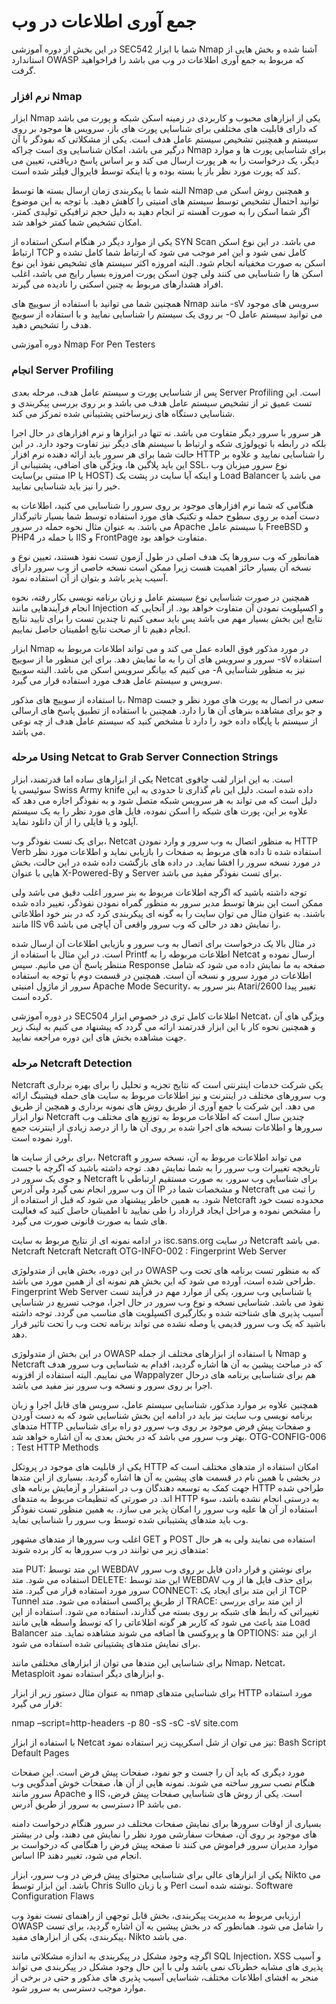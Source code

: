 # جمع آوری اطلاعات در وب

در این بخش از دوره آموزشی SEC542 شما با ابزار Nmap آشنا شده و بخش هایی از استاندارد OWASP که مربوط به جمع آوری اطلاعات در وب می باشد را فراخواهید گرفت.

### نرم افزار Nmap

ابزار Nmap یکی از ابزارهای محبوب و کاربردی در زمینه اسکن شبکه و پورت می باشد که دارای قابلیت های مختلفی برای شناسایی پورت های باز، سرویس ها موجود بر روی سیستم و همچنین تشخیص سیستم عامل هدف است. یکی از مشکلاتی که نفوذگر با آن درگیر می باشد، امکان شناسایی وی است چراکه Nmap برای شناسایی پورت ها و موارد دیگر، یک درخواست را به هر پورت ارسال می کند و بر اساس پاسخ دریافتی، تعیین می کند که پورت مورد نظر باز یا بسته بوده و یا اینکه توسط فایروال فیلتر شده است.

البته شما با پیکربندی زمان ارسال بسته ها توسط Nmap و همچنین روش اسکن می توانید احتمال تشخیص توسط سیستم های امنیتی را کاهش دهید. با توجه به این موضوع اگر شما اسکن را به صورت آهسته تر انجام دهید به دلیل حجم ترافیکی تولیدی کمتر، امکان تشخیص شما کمتر خواهد شد.

یکی از موارد دیگر در هنگام اسکن استفاده از SYN Scan می باشد. در این نوع اسکن ارتباط TCP کامل نمی شود و این امر موجب می شود که ارتباط شما کامل نشده و اسکن به صورت مخفیانه انجام شود. البته امروزه اکثر سیستم های تشخیص نفوذ این نوع اسکن ها را شناسایی می کنند ولی چون اسکن پورت امروزه بسیار رایج می باشد، اغلب افراد هشدارهای مربوط به چنین اسکنی را نادیده می گیرند.

همچنین شما می توانید با استفاده از سوییچ های Nmap مانند -sV سرویس های موجود بر روی یک سیستم را شناسایی نمایید و با استفاده از سوییچ -O می توانید سیستم عامل هدف را تشخیص دهید.

دوره آموزشی Nmap For Pen Testers

### انجام Server Profiling

پس از شناسایی پورت و سیستم عامل هدف، مرحله بعدی Server Profiling است. این تست عمیق تر از تشخیص سیستم عامل هدف می باشد و بر روی بررسی پیکربندی و شناسایی دستگاه های زیرساختی پشتیبانی شده تمرکز می کند.

هر سرور با سرور دیگر متفاوت می باشد. نه تنها در ابزارها و نرم افزارهای در حال اجرا بلکه در رابطه با توپولوژی شکه و ارتباط با سیستم های دیگر نیز تفاوت وجود دارد. در این حالت شما برای هر سرور باید ارائه دهنده نرم افزار HTTP را شناسایی نمایید و علاوه بر این باید پلاگین ها، ویژگی های اضافی، پشتیبانی از SSL، نوع سرور میزبان وب سایت(مبتنی بر IP یا HOST) و اینکه آیا سایت در پشت یک Load Balancer می باشد یا خیر را نیز باید شناسایی نمایید.

هنگامی که شما نرم افزارهای موجود بر روی سرور را شناسایی می کنید، اطلاعات به دست آمده بر روی سطوح حمله و تکنیک های مورد استفاده توسط شما بسیار تاثیرگذار می باشد. به عنوان مثال نحوه حمله در سرور Apache با سیستم عامل FreeBSD و PHP4 با حمله در IIS و FrontPage متفاوت خواهد بود.

همانطور که وب سرورها یک هدف اصلی در طول آزمون تست نفوذ هستند، تعیین نوع و نسخه آن بسیار حائز اهمیت هست زیرا ممکن است نسخه خاصی از وب سرور دارای آسیب پذیر باشد و بتوان از آن استفاده نمود.

همچنین در صورت شناسایی نوع سیستم عامل و زبان برنامه نویسی بکار رفته، نحوه انجام فرآیندهایی مانند Injection و اکسپلویت نمودن آن متفاوت خواهد بود. از آنجایی که نتایج این بخش بسیار مهم می باشد پس باید سعی کنیم تا چندین تست را برای تایید نتایج انجام دهیم تا از صحت نتایج اطمینان حاصل نماییم.

ابزار Nmap در مورد مذکور فوق العاده عمل می کند و می تواند اطلاعات مربوط به سرور و سرویس های آن را به ما نمایش دهد. برای این منظور ما از سوییچ -sV استفاده می کنیم که بیانگر سرویس اسکن می باشد. البته سوییچ -A نیز به منظور شناسایی سرویس و سیستم عامل هدف مورد استفاده قرار می گیرد.

با استفاده از سوییچ های مذکور، Nmap سعی در اتصال به پورت های مورد نظر و جست و جو برای مشاهده بنرهای آن ها را دارد. همچنین با استفاده از تطبیق پاسخ های ارسالی از سیستم با پایگاه داده خود را دارد تا مشخص کنید که سیستم عامل هدف از چه نوعی می باشد.

### مرحله  Using Netcat to Grab Server Connection Strings

یکی از ابزارهای ساده اما قدرتمند، ابزار Netcat است. به این ابزار لقب چاقوی سوئیسی یا Swiss Army knife داده شده است. دلیل این نام گذاری تا حدودی به این دلیل است که می تواند به هر سرویس شبکه متصل شود و به نفوذگر اجازه می دهد که علاوه بر این، پورت های شبکه را اسکن نموده، فایل های مورد نظر را به یک سیستم آپلود و یا فایلی را از آن دانلود نماید.

برای یک تست نفوذگر وب، Netcat به منظور اتصال به وب سرور و وارد نمودن HTTP Verb استفاده شده تا داده های مربوط به صفحات را بازیابی نماید و اطلاعات مورد نظر در مورد نسخه سرور را افشا نماید. در داده های بازگشت داده شده در این حالت، بخش هایی با عنوان X-Powered-By و Server برای تست نفوذگر مفید می باشد.

توجه داشته باشید که اگرچه اطلاعات مربوط به بنر سرور اغلب دقیق می باشد ولی ممکن است این بنرها توسط مدیر سرور به منظور گمراه نمودن نفوذگر، تغییر داده شده باشند. به عنوان مثال می توان سایت را به گونه ای پیکربندی کرد که در بنر خود اطلاعاتی مانند IIS v6 را نمایش دهد در حالی که وب سرور واقعی آن آپاچی می باشد.

در مثال بالا یک درخواست برای اتصال به وب سرور و بازیابی اطلاعات آن ارسال شده است. در این مثال با استفاده از Printf اطلاعات مربوطه را به Netcat ارسال نموده و منتظر پاسخ آن می مانیم. سپس Response صفحه به ما نمایش داده می شود که شامل اطلاعات در مورد سرور و نسخه آن است. همچنین در قسمت دوم با توجه به استفاده سرور از ماژول امنیتی Apache Mode Security، بنر سرور به Atari/2600 تغییر پیدا کرده است.

در دوره آموزشی SEC504 اطلاعات کامل تری در خصوص ابزار Netcat، ویژگی های آن و همچنین نحوه کار با این ابزار قدرتمند ارائه می گردد که پیشنهاد می کنیم به لینک زیر جهت مشاهده بخش های این دوره مراجعه نمایید.

### مرحله Netcraft Detection

Netcraft یکی شرکت خدمات اینترنتی است که نتایج تجزیه و تحلیل را برای بهره برداری وب سرورهای مختلف در اینترنت و نیز اطلاعات مربوط به سایت های حمله فیشینگ ارائه می دهد. این شرکت با جمع آوری از طریق روش های نمونه برداری و همچین از طریق نوار ابزار Netcraft چندین سال است که اطلاعات مربوط به توزیع های مختلف وب سرورها و اطلاعات نسخه های اجرا شده بر روی آن ها را از درصد زیادی از اینترنت جمع آورد نموده است.

برای برخی از سایت ها، Netcraft می تواند اطلاعات مربوط به آن، نسخه سرور و تاریخچه تغییرات وب سرور را به شما نمایش دهد. توجه داشته باشید که اگرچه با جست و جوی یک سرور در Netcraft برای شناسایی وب سرور، به صورت مستقیم ارتباطی با آن وب سرور انجام نمی گیرد ولی آدرس IP و مشخصات شما در Netcraft را ثبت می شود. به همین خاطر پیشنهاد می شود که قبل از استفاده از Netcraft محدوده تست خود را مشخص نموده و مراحل ایجاد قرارداد را طی نمایید تا اطمینان حاصل کنید که فعالیت های شما به صورت قانونی صورت می گیرد.

در ادامه نمونه ای از نتایج مربوط به سایت isc.sans.org در سایت Netcraft می باشد.
Netcraft
Netcraft
Netcraft
OTG-INFO-002 : Fingerprint Web Server

در این دوره، بخش هایی از متدولوژی OWASP که به منظور تست برنامه های تحت وب طراحی شده است، آورده می شود که این بخش هم نمونه ای از همین مورد می باشد.
Fingerprint Web Server یا شناسایی وب سرور، یکی از موارد مهم در فرآیند تست نفوذ می باشد. شناسایی نسخه و نوع وب سرور در حال اجرا، موجب تسریع در شناسایی آسیب پذیری های شناخته شده و بکارگیری اکسپلویت های مناسب می گردد. توجه داشته باشید که یک وب سرور قدیمی یا وصله نشده می تواند برنامه تحت وب را تحت تاثیر قرار دهد.

در این بخش از متدولوژی OWASP با استفاده از ابزارهای مختلف از جمله Nmap و Netcraft که در مباحث پیشین به آن ها اشاره گردید، اقدام به شناسایی وب سرور هدف می نماییم. البته استفاده از افزونه Wappalyzer هم برای شناسایی برنامه های درحال اجرا بر روی سرور و نسخه وب سرور نیز مفید می باشد.

همچنین علاوه بر موارد مذکور، شناسایی سیستم عامل، سرویس های قابل اجرا و زبان برنامه نویسی وب سایت نیز باید در ادامه این بخش شناسایی شود که به دست آوردن متدهای HTTP و صفحات پیش فرض موجود بر روی وب سرور دو راه برای شناسایی بهتر وب سرور می باشد که در بخش بعدی به آن اشاره خواهد شد.
OTG-CONFIG-006 : Test HTTP Methods

یکی از قابلیت های موجود در پروتکل HTTP امکان استفاده از متدهای مختلف است که در بخشی با همین نام در قسمت های پیشین به آن ها اشاره گردید. بسیاری از این متدها جهت کمک به توسعه دهندگان وب در استقرار و آزمایش برنامه های HTTP طراحی شده اند. در صورتی که تنظیمات مربوط به متدهای HTTP به درستی انجام نشده باشد، سوء استفاده از آن ها علیه وب سرور را امکان پذیر می سازد. به همین منظور تست نفوذگر وب باید متدهای پشتیبانی شده توسط وب سرور را شناسایی نماید.

اغلب وب سرورها از متدهای مشهور GET و POST استفاده می نمایند ولی به هر حال متدهای زیر می توانند در وب سرورها به کار برده شوند:

متد PUT: این متد توسط WEBDAV برای نوشتن و قرار دادن فایل بر روی وب سرور استفاده می شود.
متد DELETE: این متد توسط WEBDAV برای حذف فایل ها از وب سرور مورد استفاده قرار می گیرد.
متد CONNECT: از این متد برای ایجاد یک TCP Tunnel از طریق پراکسی استفاده می شود.
متد TRACE: از این متد برای بررسی تغییراتی که رابط های شبکه بر روی بسته می گذارند، استفاده می شود. استفاده از این متد باعث می شود که کاربر هر گونه اطلاعاتی را که توسط واسطه هایی مانند Load Balancer ها و پروکسی ها اضافه می شوند مشاهده نماید.
متد OPTIONS: از این متد برای نمایش متدهای پشتیبانی شده استفاده می شود.

برای شناسایی این متدها می توان از ابزارهای مختلفی مانند Nmap، Netcat، Metasploit و ابزارهای دیگر استفاده نمود.

به عنوان مثال دستور زیر از ابزار nmap برای شناسایی متدهای HTTP مورد استفاده قرار می گیرد:

nmap –script=http-headers -p 80 -sS -sC -sV site.com

با استفاده از ابزار Netcat نیز می توان از شل اسکریپت زیر استفاده نمود:
Bash Script
Default Pages

مورد دیگری که باید آن را جست و جو نمود، صفحات پیش فرض است. این صفحات هنگام نصب سرور ساخته می شوند. نمونه هایی از آن ها، صفحات خوش آمدگویی وب سرور مانند Apache و IIS است. یکی از روش های شناسایی صفحات پیش فرض، دسترسی به سرور از طریق آدرس IP می باشد.

بسیاری از اوقات سرورها برای نمایش صفحات مختلف در سرور هنگام درخواست دامنه های موجود بر روی آن، صفحات سفارشی مورد نظر را نمایش می دهند، ولی در بیشتر موارد مدیران سرور فراموش می کنند تا صفحه پیش فرض را هنگامی که درخواست بر اساس IP انجام می شود، تغییر دهند.

یکی از ابزارهای عالی برای شناسایی محتوای پیش فرض در وب سرور، ابزار Nikto می باشد. این ابزار توسط Chris Sullo و با زبان Perl نوشته شده است.
Software Configuration Flaws

ارزیابی مربوط به مدیریت پیکربندی، بخش قابل توجهی از راهنمای تست نفوذ وب OWASP را شامل می شود. همانطور که در بخش پیشین به آن اشاره گردید، برای تست پیکربندی، یکی از ابزارهای مفید، Nikto می باشد.

اگرچه وجود مشکل در پیکربندی به اندازه مشکلاتی مانند SQL Injection، XSS و آسیب پذیری های مشابه خطرناک نمی باشد ولی با این حال وجود مشکل در پیکربندی می تواند منجر به افشای اطلاعات مختلف، شناسایی آسیب پذیری های مذکور و حتی در برخی از موارد موجب دسترسی به سرور شود. 
